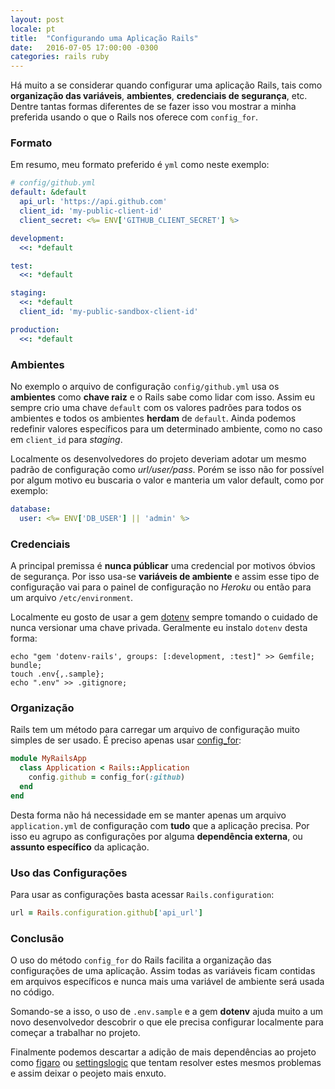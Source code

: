```yaml
---
layout: post
locale: pt
title:  "Configurando uma Aplicação Rails"
date:   2016-07-05 17:00:00 -0300
categories: rails ruby
---
```


Há muito a se considerar quando configurar uma aplicação Rails, tais como **organização das variáveis**, **ambientes**, **credenciais de segurança**, etc. Dentre tantas formas diferentes de se fazer isso vou mostrar a minha preferida usando o que o Rails nos oferece com `config_for`.

### Formato

Em resumo, meu formato preferido é `yml` como neste exemplo:

```yml
# config/github.yml
default: &default
  api_url: 'https://api.github.com'
  client_id: 'my-public-client-id'
  client_secret: <%= ENV['GITHUB_CLIENT_SECRET'] %>

development:
  <<: *default

test:
  <<: *default

staging:
  <<: *default
  client_id: 'my-public-sandbox-client-id'

production:
  <<: *default
```

### Ambientes

No exemplo o arquivo de configuração `config/github.yml` usa os **ambientes** como **chave raiz** e o Rails sabe como lidar com isso. Assim eu sempre crio uma chave `default` com os valores padrões para todos os ambientes e todos os ambientes **herdam** de `default`. Ainda podemos redefinir valores específicos para um determinado ambiente, como no caso em `client_id` para *staging*.

Localmente os desenvolvedores do projeto deveriam adotar um mesmo padrão de configuração como *url/user/pass*. Porém se isso não for possível por algum motivo eu buscaria o valor e manteria um valor default, como por exemplo:

```yml
database:
  user: <%= ENV['DB_USER'] || 'admin' %>
```

### Credenciais

A principal premissa é **nunca públicar** uma credencial por motivos óbvios de segurança. Por isso usa-se **variáveis de ambiente** e assim esse tipo de configuração vai para o painel de configuração no *Heroku* ou então para um arquivo `/etc/environment`.

Localmente eu gosto de usar a gem [dotenv](https://github.com/bkeepers/dotenv) sempre tomando o cuidado de nunca versionar uma chave privada. Geralmente eu instalo `dotenv` desta forma:

```shell
echo "gem 'dotenv-rails', groups: [:development, :test]" >> Gemfile;
bundle;
touch .env{,.sample};
echo ".env" >> .gitignore;
```

### Organização

Rails tem um método para carregar um arquivo de configuração muito simples de ser usado. É preciso apenas usar [config_for](http://api.rubyonrails.org/classes/Rails/Application.html#method-i-config_for):

```ruby
module MyRailsApp
  class Application < Rails::Application
    config.github = config_for(:github)
  end
end
```

Desta forma não há necessidade em se manter apenas um arquivo `application.yml` de configuração com **tudo** que a aplicação precisa. Por isso eu agrupo as configurações por alguma **dependência externa**, ou **assunto específico** da aplicação.

### Uso das Configurações

Para usar as configurações basta acessar `Rails.configuration`:

```ruby
url = Rails.configuration.github['api_url']
```

### Conclusão

O uso do método `config_for` do Rails facilita a organização das configurações de uma aplicação. Assim todas as variáveis ficam contidas em arquivos específicos e nunca mais uma variável de ambiente será usada no código.

Somando-se a isso, o uso de `.env.sample` e a gem **dotenv** ajuda muito a um novo desenvolvedor descobrir o que ele precisa configurar localmente para começar a trabalhar no projeto.

Finalmente podemos descartar a adição de mais dependências ao projeto como [figaro](https://github.com/laserlemon/figaro) ou [settingslogic](https://github.com/settingslogic/settingslogic) que tentam resolver estes mesmos problemas e assim deixar o peojeto mais enxuto.
